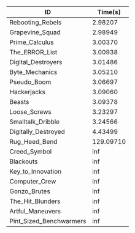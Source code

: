 |ID|Time(s)|
|-|-|
|Rebooting_Rebels|2.98207|
|Grapevine_Squad|2.98949|
|Prime_Calculus|3.00370|
|The_ERROR_List|3.00938|
|Digital_Destroyers|3.01486|
|Byte_Mechanics|3.05210|
|Pseudo_Boom|3.06697|
|Hackerjacks|3.09060|
|Beasts|3.09378|
|Loose_Screws|3.23297|
|Smalltalk_Dribble|3.24566|
|Digitally_Destroyed|4.43499|
|Rug_Heed_Bend|129.09710|
|Creed_Symbol|inf|
|Blackouts|inf|
|Key_to_Innovation|inf|
|Computer_Crew|inf|
|Gonzo_Brutes|inf|
|The_Hit_Blunders|inf|
|Artful_Maneuvers|inf|
|Pint_Sized_Benchwarmers|inf|
